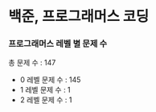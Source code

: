 # 백준, 프로그래머스 코딩
### 프로그래머스 레벨 별 문제 수
총 문제 수 : 147
- 0 레벨 문제 수 : 145
- 1 레벨 문제 수 : 1
- 2 레벨 문제 수 : 1

